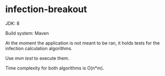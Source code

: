 # infection-breakout

JDK: 8

Build system: Maven

At the moment the application is not meant to be ran, it holds tests for the infection calculation algorithms.

Use _mvn test_ to execute them.

Time complexity for both algorithms is O(n*m).